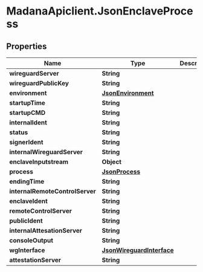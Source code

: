 # MadanaApiclient.JsonEnclaveProcess

## Properties

Name | Type | Description | Notes
------------ | ------------- | ------------- | -------------
**wireguardServer** | **String** |  | [optional] 
**wireguardPublicKey** | **String** |  | [optional] 
**environment** | [**JsonEnvironment**](JsonEnvironment.md) |  | [optional] 
**startupTime** | **String** |  | [optional] 
**startupCMD** | **String** |  | [optional] 
**internalIdent** | **String** |  | [optional] 
**status** | **String** |  | [optional] 
**signerIdent** | **String** |  | [optional] 
**internalWireguardServer** | **String** |  | [optional] 
**enclaveInputstream** | **Object** |  | [optional] 
**process** | [**JsonProcess**](JsonProcess.md) |  | [optional] 
**endingTime** | **String** |  | [optional] 
**internalRemoteControlServer** | **String** |  | [optional] 
**enclaveIdent** | **String** |  | [optional] 
**remoteControlServer** | **String** |  | [optional] 
**publicIdent** | **String** |  | [optional] 
**internalAttesationServer** | **String** |  | [optional] 
**consoleOutput** | **String** |  | [optional] 
**wgInterface** | [**JsonWireguardInterface**](JsonWireguardInterface.md) |  | [optional] 
**attestationServer** | **String** |  | [optional] 


